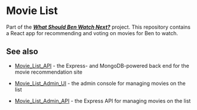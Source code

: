 # Movie List

Part of the [*__What Should Ben Watch Next?__*](https://benmyers.dev/movies) project. This repository contains a React app for recommending and voting on movies for Ben to watch.

## See also

* [Movie_List_API](https://github.com/BenDMyers/Movie_List_API) - the Express- and MongoDB-powered back end for the movie recommendation site

* [Movie_List_Admin_UI](https://github.com/BenDMyers/Movie_List_Admin_UI) - the admin console for managing movies on the list

* [Movie_List_Admin_API](https://github.com/BenDMyers/Movie_List_Admin_API) - the Express API for managing movies on the list